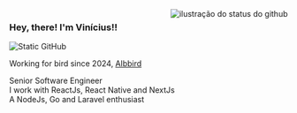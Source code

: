 <img align='right' src="https://github-readme-stats.vercel.app/api?username=allbdev&show_icons=true&title_color=783c00&text_color=af552e&icon_color=783c00&bg_color=f8efd4&cache_seconds=2300" alt="ilustração do status do github">

### Hey, there! I'm Vinícius!!

<img src="https://img.shields.io/static/v1?label=Overview&message=Vinicius&color=f8efd4&style=for-the-badge&logo=GitHub" alt="Static GitHub">

<p>Working for bird since 2024, <a href="https://github.com/albbird">Albbird</a></p>

<p>Senior Software Engineer <br/> I work with ReactJs, React Native and NextJs <br/> A NodeJs, Go and Laravel enthusiast</p>
